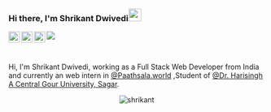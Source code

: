 ### Hi there, I'm Shrikant Dwivedi<img src="https://media.giphy.com/media/hvRJCLFzcasrR4ia7z/giphy.gif" width="25px">
<!-- <a href="https://discord.gg/pFh8Ny6">
  <img align="left" alt="Anurag's Discord" width="22px" src="https://raw.githubusercontent.com/peterthehan/peterthehan/master/assets/discord.svg" />
</a> -->
<a href="https://twitter.com/shrikan39831796">
  <img align="left" alt="Anurag's Twitter" width="22px" src="https://raw.githubusercontent.com/peterthehan/peterthehan/master/assets/twitter.svg" />
</a>
<a href="https://www.linkedin.com/in/shrikant-dwivedi-113a06172/">
  <img align="left" alt="Anurag's LinkedIN" width="22px" src="https://raw.githubusercontent.com/peterthehan/peterthehan/master/assets/linkedin.svg" />
</a>
<a href="https://www.facebook.com/shrikant.dwivedi.779">
  <img align="left" alt="Anurag's Facebook" width="22px" src="https://raw.githubusercontent.com/peterthehan/peterthehan/master/assets/facebook.svg" />
</a>

![](https://visitor-badge.glitch.me/badge?page_id=shri2588.shri2588)

<br />

Hi, I'm Shrikant Dwivedi, working as a Full Stack Web Developer from India and currently an web intern in [@Paathsala.world](https://paathshala.world/) ,Student of [@Dr. Harisingh A Central Gour University, Sagar](http://www.dhsgsu.ac.in/).




<p align="center"> <img src="https://github-readme-stats.vercel.app/api?username=Shri2588&show_icons=true&theme=gotham" alt="shrikant" />




